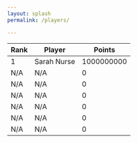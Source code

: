 ```yaml
---
layout: splash
permalink: /players/

---
```


| Rank | Player             | Points     |
|------|--------------------|------------|
| 1    | Sarah Nurse        | 1000000000 |
| N/A    | N/A                | 0          |
| N/A  | N/A | 0          |
| N/A  | N/A | 0          |
| N/A  | N/A | 0          |
| N/A  | N/A | 0          |
| N/A  | N/A | 0          |
